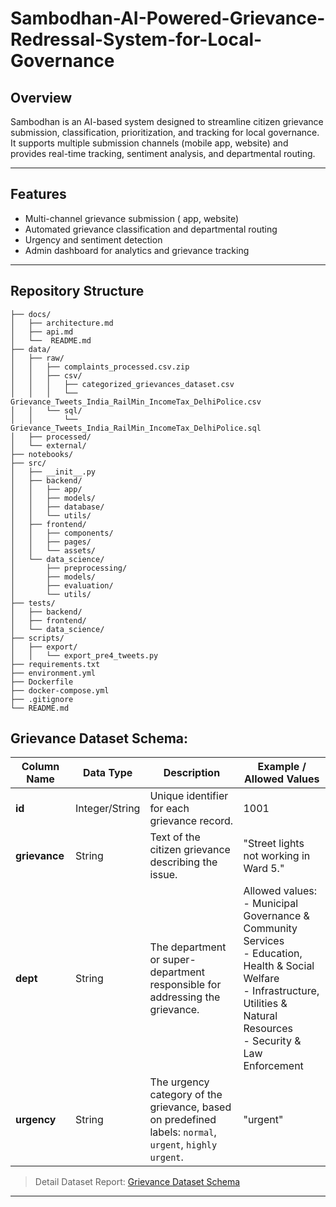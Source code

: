 # Sambodhan-AI-Powered-Grievance-Redressal-System-for-Local-Governance



## Overview

Sambodhan is an AI-based system designed to streamline citizen grievance submission, classification, prioritization, and tracking for local governance. It supports multiple submission channels (mobile app, website) and provides real-time tracking, sentiment analysis, and departmental routing.

---

## Features
- Multi-channel grievance submission ( app, website)
- Automated grievance classification and departmental routing
- Urgency and sentiment detection
- Admin dashboard for analytics and grievance tracking

---

## Repository Structure

```
├── docs/
│   ├── architecture.md
│   ├── api.md
│   └──  README.md
├── data/
│   ├── raw/
│   │   ├── complaints_processed.csv.zip
│   │   ├── csv/
│   │   │   ├── categorized_grievances_dataset.csv
│   │   │   └── Grievance_Tweets_India_RailMin_IncomeTax_DelhiPolice.csv
│   │   └── sql/
│   │       └── Grievance_Tweets_India_RailMin_IncomeTax_DelhiPolice.sql
│   ├── processed/
│   └── external/
├── notebooks/
├── src/
│   ├── __init__.py
│   ├── backend/
│   │   ├── app/
│   │   ├── models/
│   │   ├── database/
│   │   └── utils/
│   ├── frontend/
│   │   ├── components/
│   │   ├── pages/
│   │   └── assets/
│   └── data_science/
│       ├── preprocessing/
│       ├── models/
│       ├── evaluation/
│       └── utils/
├── tests/
│   ├── backend/
│   ├── frontend/
│   └── data_science/
├── scripts/
│   ├── export/
│   │   └── export_pre4_tweets.py
├── requirements.txt
├── environment.yml
├── Dockerfile
├── docker-compose.yml
├── .gitignore
└── README.md
```

## Grievance Dataset Schema:

| Column Name   | Data Type      | Description                                                                                             | Example / Allowed Values                                                                                                 |
| ------------- | -------------- | ------------------------------------------------------------------------------------------------------- | ------------------------------------------------------------------------------------------------------------------------ |
| **id**        | Integer/String | Unique identifier for each grievance record.                                                            | 1001                                                                                                                     |
| **grievance** | String         | Text of the citizen grievance describing the issue.                                                     | "Street lights not working in Ward 5."                                                                                   |
| **dept**      | String         | The department or super-department responsible for addressing the grievance.                            | Allowed values:<br>- Municipal Governance & Community Services<br>- Education, Health & Social Welfare <br>- Infrastructure, Utilities & Natural Resources<br>- Security & Law Enforcement |
| **urgency**   | String         | The urgency category of the grievance, based on predefined labels: `normal`, `urgent`, `highly urgent`. | "urgent"                                                                                                                 |

> Detail Dataset Report: [Grievance Dataset Schema](docs/grievance_dataset_schema.md)


---
